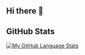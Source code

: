 ## Hi there 👋

## GitHub Stats

[![My GitHub Language Stats](https://github-readme-stats.vercel.app/api/top-langs/?username=alin-radu&langs_count=5&theme=react&bg_color=1F222E&hide_border=true&icon_color=F8D866)]()

<!--
**alin-radu/alin-radu** is a ✨ _special_ ✨ repository because its `README.md` (this file) appears on your GitHub profile.

Here are some ideas to get you started:

- 🔭 I’m currently working on ...
- 🌱 I’m currently learning ...
- 👯 I’m looking to collaborate on ...
- 🤔 I’m looking for help with ...
- 💬 Ask me about ...
- 📫 How to reach me: ...
- 😄 Pronouns: ...
- ⚡ Fun fact: ...
-->

